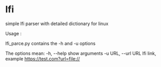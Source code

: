 # lfi
simple lfi parser with detailed dictionary for linux

Usage :

lfi_parce.py contains the -h and -u options 

The options mean:
  -h, --help show arguments
  -u URL, --url URL lfi link, example https://test.com?url=file://

